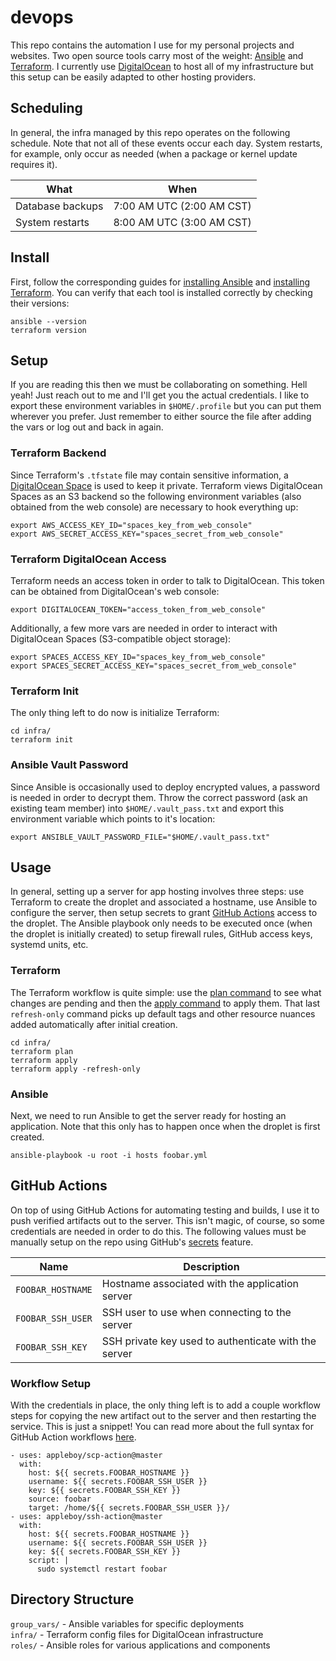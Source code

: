 # devops
This repo contains the automation I use for my personal projects and websites.
Two open source tools carry most of the weight: [Ansible](https://www.ansible.com/) and [Terraform](https://www.terraform.io/).
I currently use [DigitalOcean](https://www.digitalocean.com/) to host all of my infrastructure but this setup can be easily adapted to other hosting providers.

## Scheduling
In general, the infra managed by this repo operates on the following schedule.
Note that not all of these events occur each day.
System restarts, for example, only occur as needed (when a package or kernel update requires it).

| What | When |
| ---- | ---- |
| Database backups | 7:00 AM UTC (2:00 AM CST) |
| System restarts | 8:00 AM UTC (3:00 AM CST) |

## Install
First, follow the corresponding guides for [installing Ansible](https://docs.ansible.com/ansible/latest/installation_guide/intro_installation.html) and [installing Terraform](https://www.terraform.io/downloads.html).
You can verify that each tool is installed correctly by checking their versions:
```
ansible --version
terraform version
```

## Setup
If you are reading this then we must be collaborating on something. Hell yeah!
Just reach out to me and I'll get you the actual credentials.
I like to export these environment variables in `$HOME/.profile` but you can put them wherever you prefer.
Just remember to either source the file after adding the vars or log out and back in again.

### Terraform Backend
Since Terraform's `.tfstate` file may contain sensitive information, a [DigitalOcean Space](https://www.digitalocean.com/products/spaces/) is used to keep it private.
Terraform views DigitalOcean Spaces as an S3 backend so the following environment variables (also obtained from the web console) are necessary to hook everything up:
```
export AWS_ACCESS_KEY_ID="spaces_key_from_web_console"
export AWS_SECRET_ACCESS_KEY="spaces_secret_from_web_console"
```

### Terraform DigitalOcean Access
Terraform needs an access token in order to talk to DigitalOcean.
This token can be obtained from DigitalOcean's web console:
```
export DIGITALOCEAN_TOKEN="access_token_from_web_console"
```

Additionally, a few more vars are needed in order to interact with DigitalOcean Spaces (S3-compatible object storage):
```
export SPACES_ACCESS_KEY_ID="spaces_key_from_web_console"
export SPACES_SECRET_ACCESS_KEY="spaces_secret_from_web_console"
```

### Terraform Init
The only thing left to do now is initialize Terraform:
```
cd infra/
terraform init
```

### Ansible Vault Password
Since Ansible is occasionally used to deploy encrypted values, a password is needed in order to decrypt them.
Throw the correct password (ask an existing team member) into `$HOME/.vault_pass.txt` and export this environment variable which points to it's location:
```
export ANSIBLE_VAULT_PASSWORD_FILE="$HOME/.vault_pass.txt"
```

## Usage
In general, setting up a server for app hosting involves three steps: use Terraform to create the droplet and associated a hostname, use Ansible to configure the server, then setup secrets to grant [GitHub Actions](https://github.com/features/actions) access to the droplet.
The Ansible playbook only needs to be executed once (when the droplet is initially created) to setup firewall rules, GitHub access keys, systemd units, etc.

### Terraform
The Terraform workflow is quite simple: use the [plan command](https://www.terraform.io/docs/cli/commands/plan.html) to see what changes are pending and then the [apply command](https://www.terraform.io/docs/cli/commands/apply.html) to apply them.
That last `refresh-only` command picks up default tags and other resource nuances added automatically after initial creation.
```
cd infra/
terraform plan
terraform apply
terraform apply -refresh-only
```

### Ansible
Next, we need to run Ansible to get the server ready for hosting an application.
Note that this only has to happen once when the droplet is first created.
```
ansible-playbook -u root -i hosts foobar.yml
```

## GitHub Actions
On top of using GitHub Actions for automating testing and builds, I use it to push verified artifacts out to the server.
This isn't magic, of course, so some credentials are needed in order to do this.
The following values must be manually setup on the repo using GitHub's [secrets](https://docs.github.com/en/actions/reference/encrypted-secrets) feature.

| Name | Description |
| --- | --- |
| `FOOBAR_HOSTNAME` | Hostname associated with the application server |
| `FOOBAR_SSH_USER` | SSH user to use when connecting to the server |
| `FOOBAR_SSH_KEY` | SSH private key used to authenticate with the server |

### Workflow Setup
With the credentials in place, the only thing left is to add a couple workflow steps for copying the new artifact out to the server and then restarting the service.
This is just a snippet!
You can read more about the full syntax for GitHub Action workflows [here](https://docs.github.com/en/actions/reference/workflow-syntax-for-github-actions).
```
- uses: appleboy/scp-action@master
  with:
    host: ${{ secrets.FOOBAR_HOSTNAME }}
    username: ${{ secrets.FOOBAR_SSH_USER }}
    key: ${{ secrets.FOOBAR_SSH_KEY }}
    source: foobar
    target: /home/${{ secrets.FOOBAR_SSH_USER }}/
- uses: appleboy/ssh-action@master
  with:
    host: ${{ secrets.FOOBAR_HOSTNAME }}
    username: ${{ secrets.FOOBAR_SSH_USER }}
    key: ${{ secrets.FOOBAR_SSH_KEY }}
    script: |
      sudo systemctl restart foobar
```

## Directory Structure
`group_vars/` - Ansible variables for specific deployments  
`infra/` - Terraform config files for DigitalOcean infrastructure  
`roles/` - Ansible roles for various applications and components  
